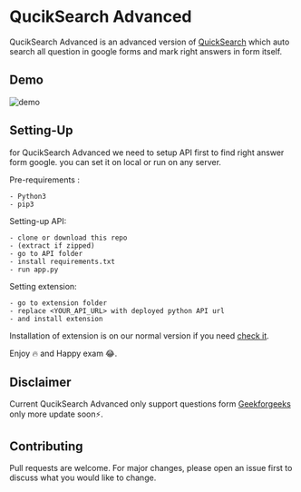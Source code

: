 # QucikSearch Advanced

 QucikSearch Advanced is an advanced version of [QuickSearch](https://github.com/MQ-xz/QuickSearch) which auto search all question in google forms and mark right answers in form itself.


## Demo 

![demo](demo.gif)

## Setting-Up

 for QucikSearch Advanced we need to setup API first to find right answer form google. you can set it on local or run on any server.


Pre-requirements :

    - Python3
    - pip3

Setting-up API:
```
- clone or download this repo
- (extract if zipped)
- go to API folder
- install requirements.txt
- run app.py
```
Setting extension:

```
- go to extension folder
- replace <YOUR_API_URL> with deployed python API url
- and install extension
```

Installation of extension is on our normal version if you need [check it](https://github.com/MQ-xz/QuickSearch#installation).


Enjoy 🔥 and Happy exam 😂.


## Disclaimer

Current QucikSearch Advanced only support questions form [Geekforgeeks](https://www.geeksforgeeks.org) only more update soon⚡️.


## Contributing

Pull requests are welcome. For major changes, please open an issue first to discuss what you would like to change.